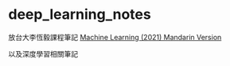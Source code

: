 # deep_learning_notes
放台大李恆毅課程筆記
 [Machine Learning (2021) Mandarin Version](https://www.youtube.com/playlist?list=PLJV_el3uVTsMhtt7_Y6sgTHGHp1Vb2P2J)

以及深度學習相關筆記
